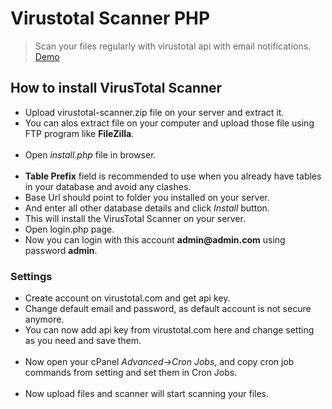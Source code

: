 # Virustotal Scanner PHP
<blockquote>Scan your files regularly with virustotal api with email notifications.<br/>
<a href="https://imghostr.com/vt-scanner/">Demo</a>
</blockquote>

<h2>How to install VirusTotal Scanner</h2>
<ul>
	<li>Upload virustotal-scanner.zip file on your server and extract it.</li>
  	<li>You can alos extract file on your computer and upload those file using FTP program like <b>FileZilla</b>.<br/><img src="https://free-snipping-tool.s3.amazonaws.com/capture_20180802192821.png" alt=""></li>
	<li>Open <i>install.php</i> file in browser.<br /><img src="https://free-snipping-tool.s3.amazonaws.com/capture_20180802235224.png" alt=""></li>
	<li><b>Table Prefix</b> field is recommended to use when you already have tables in your database and avoid any clashes.</li>
  	<li>Base Url  should point to folder you installed on your server.</li>
  	<li>And enter all other database details and click <i>Install</i> button. </li>
  	<li>This will install the VirusTotal Scanner on your server.</li>
  	<li>Open login.php page.</li>
  	<li>Now you can login with this account <b>admin@admin.com</b> using password <b>admin</b>.</li>
</ul>

<h3>Settings</h3>
<ul>
<li>Create account on virustotal.com and get api key.</li>
<li>Change default email and password, as default account is not secure anymore.</li>
<li>You can now add api key from virustotal.com here and change setting as you need and save them.<br /><img src="https://free-snipping-tool.s3.amazonaws.com/capture_20180803000650.png" alt=""></li>
<li>Now open your cPanel <i>Advanced->Cron Jobs</i>, and copy cron job commands from setting and set them in Cron Jobs. <br /><img src="https://free-snipping-tool.s3.amazonaws.com/capture_20180803000829.png" alt=""></li>	
 <li>Now upload files and scanner will start scanning your files.</li>
</ul>
